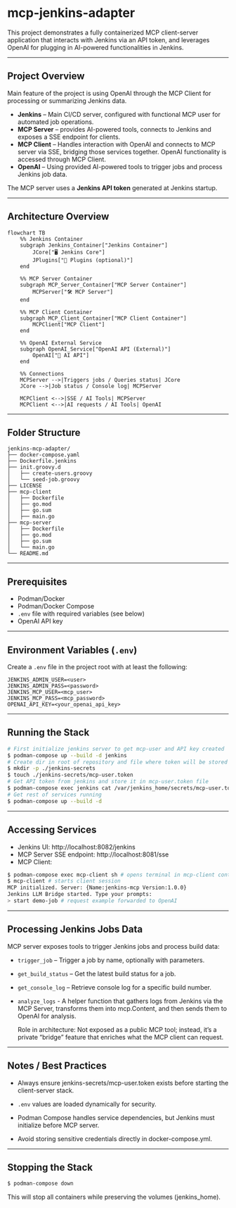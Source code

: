 # mcp-jenkins-adapter

This project demonstrates a fully containerized MCP client-server application that interacts with Jenkins via an API token, and leverages OpenAI for plugging in AI-powered functionalities in Jenkins.

---

## Project Overview

Main feature of the project is using OpenAI through the MCP Client for processing or summarizing Jenkins data.

- **Jenkins** – Main CI/CD server, configured with functional MCP user for automated job operations.
- **MCP Server** – provides AI-powered tools, connects to Jenkins and exposes a SSE endpoint for clients.
- **MCP Client** – Handles interaction with OpenAI and connects to MCP server via SSE, bridging those services together. OpenAI functionality is accessed through MCP Client.
- **OpenAI** – Using provided AI-powered tools to trigger jobs and process Jenkins job data.

The MCP server uses a **Jenkins API token** generated at Jenkins startup.

---

## Architecture Overview

```mermaid
flowchart TB
    %% Jenkins Container
    subgraph Jenkins_Container["Jenkins Container"]
        JCore["🖥️ Jenkins Core"]
        JPlugins["🔌 Plugins (optional)"]
    end

    %% MCP Server Container
    subgraph MCP_Server_Container["MCP Server Container"]
        MCPServer["🛠️ MCP Server"]
    end

    %% MCP Client Container
    subgraph MCP_Client_Container["MCP Client Container"]
        MCPClient["MCP Client"]
    end

    %% OpenAI External Service
    subgraph OpenAI_Service["OpenAI API (External)"]
        OpenAI["🤖 AI API"]
    end

    %% Connections
    MCPServer -->|Triggers jobs / Queries status| JCore
    JCore -->|Job status / Console log| MCPServer

    MCPClient <-->|SSE / AI Tools| MCPServer
    MCPClient <-->|AI requests / AI Tools| OpenAI
```

---

## Folder Structure

```
jenkins-mcp-adapter/
├── docker-compose.yaml
├── Dockerfile.jenkins
├── init.groovy.d
│   ├── create-users.groovy
│   └── seed-job.groovy
├── LICENSE
├── mcp-client
│   ├── Dockerfile
│   ├── go.mod
│   ├── go.sum
│   ├── main.go
├── mcp-server
│   ├── Dockerfile
│   ├── go.mod
│   ├── go.sum
│   └── main.go
└── README.md
```

---

## Prerequisites

- Podman/Docker
- Podman/Docker Compose
- `.env` file with required variables (see below)
- OpenAI API key

---

## Environment Variables (`.env`)

Create a `.env` file in the project root with at least the following:

```env
JENKINS_ADMIN_USER=<user>
JENKINS_ADMIN_PASS=<password>
JENKINS_MCP_USER=<mcp_user>
JENKINS_MCP_PASS=<mcp_password>
OPENAI_API_KEY=<your_openai_api_key>
```

---

## Running the Stack

```bash
# First initialize jenkins server to get mcp-user and API key created
$ podman-compose up --build -d jenkins
# Create dir in root of repository and file where token will be stored
$ mkdir -p ./jenkins-secrets
$ touch ./jenkins-secrets/mcp-user.token
# Get API token from jenkins and store it in mcp-user.token file
$ podman-compose exec jenkins cat /var/jenkins_home/secrets/mcp-user.token
# Get rest of services running
$ podman-compose up --build -d
```

---

## Accessing Services

- Jenkins UI: http://localhost:8082/jenkins
- MCP Server SSE endpoint: http://localhost:8081/sse
- MCP Client:
```bash
$ podman-compose exec mcp-client sh # opens terminal in mcp-client container
$ mcp-client # starts client session
MCP initialized. Server: {Name:jenkins-mcp Version:1.0.0}
Jenkins LLM Bridge started. Type your prompts:
> start demo-job # request example forwarded to OpenAI
```

---

## Processing Jenkins Jobs Data

MCP server exposes tools to trigger Jenkins jobs and process build data:

- `trigger_job` – Trigger a job by name, optionally with parameters.

- `get_build_status` – Get the latest build status for a job.

- `get_console_log` – Retrieve console log for a specific build number.

- `analyze_logs` - A helper function that gathers logs from Jenkins via the MCP Server, transforms them into mcp.Content, and then sends them to OpenAI for analysis.

    Role in architecture: Not exposed as a public MCP tool; instead, it’s a private “bridge” feature that enriches what the MCP client can request.

---

## Notes / Best Practices

- Always ensure jenkins-secrets/mcp-user.token exists before starting the client-server stack.

- `.env` values are loaded dynamically for security.

- Podman Compose handles service dependencies, but Jenkins must initialize before MCP server.

- Avoid storing sensitive credentials directly in docker-compose.yml.

---

## Stopping the Stack
```bash
$ podman-compose down
```
This will stop all containers while preserving the volumes (jenkins_home).
